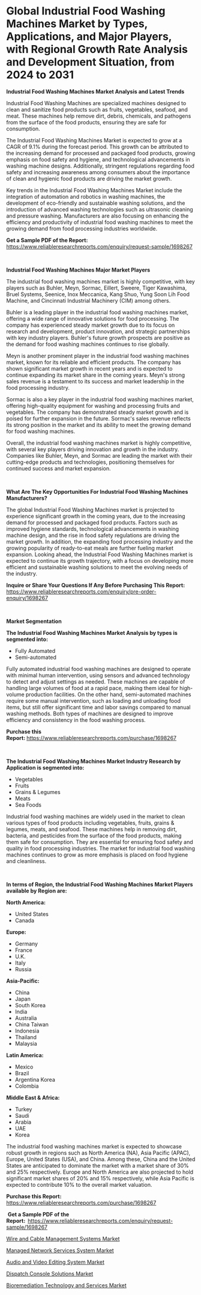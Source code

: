 <p><h1>Global Industrial Food Washing Machines Market by Types, Applications, and Major Players, with Regional Growth Rate Analysis and Development Situation, from 2024 to 2031</h1></p><p><strong>Industrial Food Washing Machines Market Analysis and Latest Trends</strong></p>
<p><p>Industrial Food Washing Machines are specialized machines designed to clean and sanitize food products such as fruits, vegetables, seafood, and meat. These machines help remove dirt, debris, chemicals, and pathogens from the surface of the food products, ensuring they are safe for consumption.</p><p>The Industrial Food Washing Machines Market is expected to grow at a CAGR of 9.1% during the forecast period. This growth can be attributed to the increasing demand for processed and packaged food products, growing emphasis on food safety and hygiene, and technological advancements in washing machine designs. Additionally, stringent regulations regarding food safety and increasing awareness among consumers about the importance of clean and hygienic food products are driving the market growth.</p><p>Key trends in the Industrial Food Washing Machines Market include the integration of automation and robotics in washing machines, the development of eco-friendly and sustainable washing solutions, and the introduction of advanced washing technologies such as ultrasonic cleaning and pressure washing. Manufacturers are also focusing on enhancing the efficiency and productivity of industrial food washing machines to meet the growing demand from food processing industries worldwide.</p></p>
<p><strong>Get a Sample PDF of the Report:&nbsp;</strong> <a href="https://www.reliableresearchreports.com/enquiry/request-sample/1698267">https://www.reliableresearchreports.com/enquiry/request-sample/1698267</a></p>
<p>&nbsp;</p>
<p><strong>Industrial Food Washing Machines Major Market Players</strong></p>
<p><p>The industrial food washing machines market is highly competitive, with key players such as Buhler, Meyn, Sormac, Eillert, Sweere, Tiger Kawashima, Bruel Systems, Seenice, Inox Meccanica, Kang Shuo, Yung Soon Lih Food Machine, and Cincinnati Industrial Machinery (CIM) among others.</p><p>Buhler is a leading player in the industrial food washing machines market, offering a wide range of innovative solutions for food processing. The company has experienced steady market growth due to its focus on research and development, product innovation, and strategic partnerships with key industry players. Buhler's future growth prospects are positive as the demand for food washing machines continues to rise globally.</p><p>Meyn is another prominent player in the industrial food washing machines market, known for its reliable and efficient products. The company has shown significant market growth in recent years and is expected to continue expanding its market share in the coming years. Meyn's strong sales revenue is a testament to its success and market leadership in the food processing industry.</p><p>Sormac is also a key player in the industrial food washing machines market, offering high-quality equipment for washing and processing fruits and vegetables. The company has demonstrated steady market growth and is poised for further expansion in the future. Sormac's sales revenue reflects its strong position in the market and its ability to meet the growing demand for food washing machines.</p><p>Overall, the industrial food washing machines market is highly competitive, with several key players driving innovation and growth in the industry. Companies like Buhler, Meyn, and Sormac are leading the market with their cutting-edge products and technologies, positioning themselves for continued success and market expansion.</p></p>
<p>&nbsp;</p>
<p><strong>What Are The Key Opportunities For Industrial Food Washing Machines Manufacturers?</strong></p>
<p><p>The global Industrial Food Washing Machines market is projected to experience significant growth in the coming years, due to the increasing demand for processed and packaged food products. Factors such as improved hygiene standards, technological advancements in washing machine design, and the rise in food safety regulations are driving the market growth. In addition, the expanding food processing industry and the growing popularity of ready-to-eat meals are further fueling market expansion. Looking ahead, the Industrial Food Washing Machines market is expected to continue its growth trajectory, with a focus on developing more efficient and sustainable washing solutions to meet the evolving needs of the industry.</p></p>
<p><strong>Inquire or Share Your Questions If Any Before Purchasing This Report:</strong> <a href="https://www.reliableresearchreports.com/enquiry/pre-order-enquiry/1698267">https://www.reliableresearchreports.com/enquiry/pre-order-enquiry/1698267</a></p>
<p>&nbsp;</p>
<p><strong>Market Segmentation</strong></p>
<p><strong>The Industrial Food Washing Machines Market Analysis by types is segmented into:</strong></p>
<p><ul><li>Fully Automated</li><li>Semi-automated</li></ul></p>
<p><p>Fully automated industrial food washing machines are designed to operate with minimal human intervention, using sensors and advanced technology to detect and adjust settings as needed. These machines are capable of handling large volumes of food at a rapid pace, making them ideal for high-volume production facilities. On the other hand, semi-automated machines require some manual intervention, such as loading and unloading food items, but still offer significant time and labor savings compared to manual washing methods. Both types of machines are designed to improve efficiency and consistency in the food washing process.</p></p>
<p><strong>Purchase this Report:&nbsp;</strong><a href="https://www.reliableresearchreports.com/purchase/1698267">https://www.reliableresearchreports.com/purchase/1698267</a></p>
<p>&nbsp;</p>
<p><strong>The Industrial Food Washing Machines Market Industry Research by Application is segmented into:</strong></p>
<p><ul><li>Vegetables</li><li>Fruits</li><li>Grains & Legumes</li><li>Meats</li><li>Sea Foods</li></ul></p>
<p><p>Industrial food washing machines are widely used in the market to clean various types of food products including vegetables, fruits, grains & legumes, meats, and seafood. These machines help in removing dirt, bacteria, and pesticides from the surface of the food products, making them safe for consumption. They are essential for ensuring food safety and quality in food processing industries. The market for industrial food washing machines continues to grow as more emphasis is placed on food hygiene and cleanliness.</p></p>
<p>&nbsp;</p>
<p><strong>In terms of Region, the Industrial Food Washing Machines Market Players available by Region are:</strong></p>
<p>
    <p> <strong> North America: </strong>
        <ul>
            <li>United States</li>
            <li>Canada</li>
        </ul>
        </p> 
    <p> <strong> Europe: </strong>
        <ul>
            <li>Germany</li>
            <li>France</li>
            <li>U.K.</li>
            <li>Italy</li>
            <li>Russia</li>
        </ul>
        </p> 
    <p> <strong> Asia-Pacific: </strong>
        <ul>
            <li>China</li>
            <li>Japan</li>
            <li>South Korea</li>
            <li>India</li>
            <li>Australia</li>
            <li>China Taiwan</li>
            <li>Indonesia</li>
            <li>Thailand</li>
            <li>Malaysia</li>
        </ul>
        </p> 
    <p> <strong> Latin America: </strong>
        <ul>
            <li>Mexico</li>
            <li>Brazil</li>
            <li>Argentina Korea</li>
            <li>Colombia</li>
        </ul>
        </p> 
    <p> <strong> Middle East & Africa: </strong>
        <ul>
            <li>Turkey</li>
            <li>Saudi</li>
            <li>Arabia</li>
            <li>UAE</li>
            <li>Korea</li>
        </ul>
    </p>
    </p>
<p><p>The industrial food washing machines market is expected to showcase robust growth in regions such as North America (NA), Asia Pacific (APAC), Europe, United States (USA), and China. Among these, China and the United States are anticipated to dominate the market with a market share of 30% and 25% respectively. Europe and North America are also projected to hold significant market shares of 20% and 15% respectively, while Asia Pacific is expected to contribute 10% to the overall market valuation.</p></p>
<p><strong>Purchase this Report: </strong><a href="https://www.reliableresearchreports.com/purchase/1698267">https://www.reliableresearchreports.com/purchase/1698267</a></p>
<p>&nbsp;<strong>Get a Sample PDF of the Report:&nbsp;&nbsp;</strong><a href="https://www.reliableresearchreports.com/enquiry/request-sample/1698267">https://www.reliableresearchreports.com/enquiry/request-sample/1698267</a></p>
<p><strong></strong></p>
<p><p><a href="https://medium.com/@jamesromero59/wire-and-cable-management-systems-market-research-report-its-history-and-forecast-2024-to-2031-6a6d57973653">Wire and Cable Management Systems Market</a></p><p><a href="https://medium.com/@jamesromero59/managed-network-services-system-market-trends-forecast-and-competitive-analysis-to-2031-2c0e707d3c7f">Managed Network Services System Market</a></p><p><a href="https://medium.com/@jamesromero59/audio-and-video-editing-system-market-outlook-industry-overview-and-forecast-2024-to-2031-23febda4a27e">Audio and Video Editing System Market</a></p><p><a href="https://medium.com/@jamesromero59/dispatch-console-solutions-market-competitive-analysis-market-trends-and-forecast-to-2031-6c6f24e51206">Dispatch Console Solutions Market</a></p><p><a href="https://medium.com/@jamesromero59/bioremediation-technology-and-services-market-share-evolution-and-market-growth-trends-2024-2031-5c0b3fdcfc1e">Bioremediation Technology and Services Market</a></p></p>